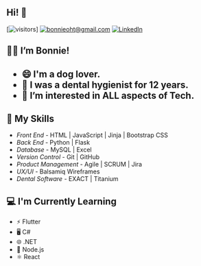 
<h2> Hi! 👋 </h2>

[![visitors](https://visitor-badge.laobi.icu/badge?page_id=bonnieqxu.visitor-badge)]
<a href="mailto:bonnieoht@gmail.com">![bonnieoht@gmail.com](https://img.shields.io/badge/Gmail-D14836?style=for-the-badge&logo=gmail&logoColor=white)</a>   <a href="https://www.linkedin.com/in/bonnie-xu-ba1964275/">![LinkedIn](https://img.shields.io/badge/LinkedIn-0077B5?style=for-the-badge&logo=linkedin&logoColor=white)</a>
 
<!-- ![Overall Stats](https://github-readme-stats.vercel.app/api?username=bonnieqxu&count_private=false&show_icons=true&hide=contribs) -->

<!-- ![Top Langs](https://github-readme-stats.vercel.app/api/top-langs/?username=bonnieqxu&layout=compact) -->


 <h2>👧🏻 I’m Bonnie!<h2>

 - 😄 I'm a dog lover.
 - 🌱 I was a dental hygienist for 12 years.
 - 👀 I’m interested in ALL aspects of Tech.


 <h2>💼 My Skills</h2>

- *Front End* - HTML | JavaScript | Jinja | Bootstrap CSS
- *Back End* - Python | Flask
- *Database* - MySQL | Excel
- *Version Control* - Git | GitHub
- *Product Management* - Agile | SCRUM | Jira
- *UX/UI* - Balsamiq Wireframes
- *Dental Software* - EXACT | Titanium


 <h2>💻 I'm Currently Learning</h2>

 - ⚡ Flutter
 - 🖥️ C#
 - 🌐 .NET
 - 🚀 Node.js
 - ⚛️ React





<!---
bonnieqxu/bonnieqxu is a ✨ special ✨ repository because its `README.md` (this file) appears on your GitHub profile.
You can click the Preview link to take a look at your changes.
--->
